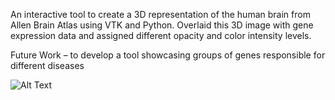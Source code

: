 An interactive tool to create a 3D representation of the human brain from Allen Brain Atlas using VTK and Python. Overlaid this 3D image with gene expression data and assigned different opacity and color intensity levels. 

Future Work – to develop a tool showcasing groups of genes responsible for different diseases

![Alt Text](https://github.com/{SaranyaGopinath178}/{Brain-Gene-Visualization}/raw/master/path/to/3.png)
